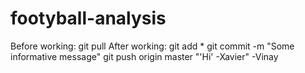# footyball-analysis

Before working: git pull
After working: 	git add *
				git commit -m "Some informative message"
				git push origin master
"'Hi' -Xavier" -Vinay
